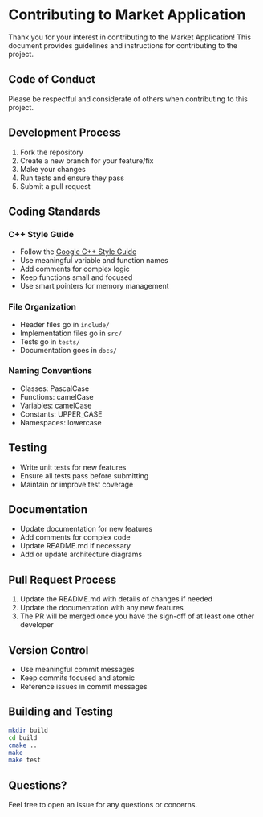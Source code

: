 # Contributing to Market Application

Thank you for your interest in contributing to the Market Application! This document provides guidelines and instructions for contributing to the project.

## Code of Conduct

Please be respectful and considerate of others when contributing to this project.

## Development Process

1. Fork the repository
2. Create a new branch for your feature/fix
3. Make your changes
4. Run tests and ensure they pass
5. Submit a pull request

## Coding Standards

### C++ Style Guide

- Follow the [Google C++ Style Guide](https://google.github.io/styleguide/cppguide.html)
- Use meaningful variable and function names
- Add comments for complex logic
- Keep functions small and focused
- Use smart pointers for memory management

### File Organization

- Header files go in `include/`
- Implementation files go in `src/`
- Tests go in `tests/`
- Documentation goes in `docs/`

### Naming Conventions

- Classes: PascalCase
- Functions: camelCase
- Variables: camelCase
- Constants: UPPER_CASE
- Namespaces: lowercase

## Testing

- Write unit tests for new features
- Ensure all tests pass before submitting
- Maintain or improve test coverage

## Documentation

- Update documentation for new features
- Add comments for complex code
- Update README.md if necessary
- Add or update architecture diagrams

## Pull Request Process

1. Update the README.md with details of changes if needed
2. Update the documentation with any new features
3. The PR will be merged once you have the sign-off of at least one other developer

## Version Control

- Use meaningful commit messages
- Keep commits focused and atomic
- Reference issues in commit messages

## Building and Testing

```bash
mkdir build
cd build
cmake ..
make
make test
```

## Questions?

Feel free to open an issue for any questions or concerns. 